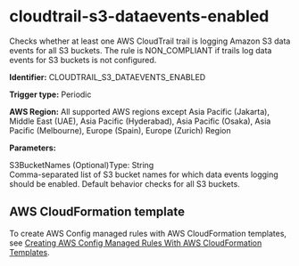 # cloudtrail\-s3\-dataevents\-enabled<a name="cloudtrail-s3-dataevents-enabled"></a>

Checks whether at least one AWS CloudTrail trail is logging Amazon S3 data events for all S3 buckets\. The rule is NON\_COMPLIANT if trails log data events for S3 buckets is not configured\. 

**Identifier:** CLOUDTRAIL\_S3\_DATAEVENTS\_ENABLED

**Trigger type:** Periodic

**AWS Region:** All supported AWS regions except Asia Pacific \(Jakarta\), Middle East \(UAE\), Asia Pacific \(Hyderabad\), Asia Pacific \(Osaka\), Asia Pacific \(Melbourne\), Europe \(Spain\), Europe \(Zurich\) Region

**Parameters:**

S3BucketNames \(Optional\)Type: String  
Comma\-separated list of S3 bucket names for which data events logging should be enabled\. Default behavior checks for all S3 buckets\.

## AWS CloudFormation template<a name="w2aac12c33c15b9c97c15"></a>

To create AWS Config managed rules with AWS CloudFormation templates, see [Creating AWS Config Managed Rules With AWS CloudFormation Templates](aws-config-managed-rules-cloudformation-templates.md)\.